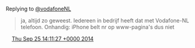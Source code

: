 Replying to [@vodafoneNL](https://twitter.com/vodafoneNL/status/514932551584976896)

> ja, altijd zo geweest\. Iedereen in bedrijf heeft dat met Vodafone\-NL telefoon\. Onhandig: iPhone belt nr op www\-pagina's dus niet

<img src="../../media/tweet.ico" width="12" /> [Thu Sep 25 14:11:27 +0000 2014](https://twitter.com/DromerDenker/status/515141533621055488)